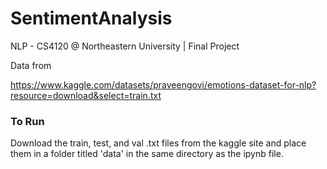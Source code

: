 # SentimentAnalysis
NLP - CS4120 @ Northeastern University | Final Project

Data from 

https://www.kaggle.com/datasets/praveengovi/emotions-dataset-for-nlp?resource=download&select=train.txt

### To Run
Download the train, test, and val .txt files from the kaggle site and place them in a folder titled 'data' in the same directory as the ipynb file.

